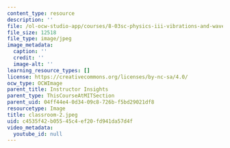 ```yaml
---
content_type: resource
description: ''
file: /ol-ocw-studio-app/courses/8-03sc-physics-iii-vibrations-and-waves-fall-2016/c4535f42b05545c4ef20fd941da57d4f_classroom-2.jpeg
file_size: 12518
file_type: image/jpeg
image_metadata:
  caption: ''
  credit: ''
  image-alt: ''
learning_resource_types: []
license: https://creativecommons.org/licenses/by-nc-sa/4.0/
ocw_type: OCWImage
parent_title: Instructor Insights
parent_type: ThisCourseAtMITSection
parent_uid: 04ff44e4-0d34-09c8-726b-f5bd29021df8
resourcetype: Image
title: classroom-2.jpeg
uid: c4535f42-b055-45c4-ef20-fd941da57d4f
video_metadata:
  youtube_id: null
---
```

